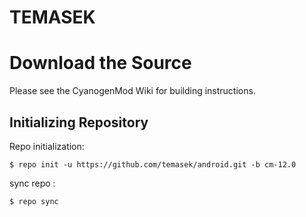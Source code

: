 TEMASEK
=======

Download the Source
===================

Please see the CyanogenMod Wiki for building instructions.

Initializing Repository
-----------------------

Repo initialization:

    $ repo init -u https://github.com/temasek/android.git -b cm-12.0


sync repo :

    $ repo sync
